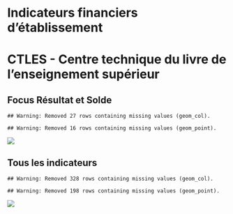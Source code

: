 Indicateurs financiers d’établissement
================

# CTLES - Centre technique du livre de l’enseignement supérieur

## Focus Résultat et Solde

    ## Warning: Removed 27 rows containing missing values (geom_col).

    ## Warning: Removed 16 rows containing missing values (geom_point).

![](ctles___centre_technique_du_livre_de_l_enseignement_supérieur_files/figure-gfm/etab.focus-1.png)<!-- -->

## Tous les indicateurs

    ## Warning: Removed 328 rows containing missing values (geom_col).

    ## Warning: Removed 198 rows containing missing values (geom_point).

![](ctles___centre_technique_du_livre_de_l_enseignement_supérieur_files/figure-gfm/etab-1.png)<!-- -->
